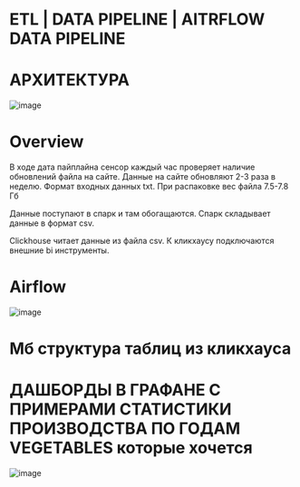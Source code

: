 # ETL | DATA PIPELINE | AITRFLOW DATA PIPELINE
# АРХИТЕКТУРА
![image](https://github.com/user-attachments/assets/fba4978f-55d8-45a8-b5bf-13640ee88c39)

# Overview

В ходе дата пайплайна сенсор каждый час проверяет наличие обновлений файла на сайте.
Данные на сайте обновляют 2-3 раза в неделю.
Формат входных данных txt. При распаковке вес файла 7.5-7.8 Гб

Данные поступают в спарк и там обогащаются.
Спарк складывает данные в формат csv.

Clickhouse читает данные из файла csv.
К кликхаусу подключаются внешние bi инструменты.

# Airflow
![image](https://github.com/user-attachments/assets/7a6c201a-f5bc-45ab-a3a5-1cda1bdf5df4)


# Мб  структура таблиц из кликхауса

# ДАШБОРДЫ В ГРАФАНЕ С ПРИМЕРАМИ СТАТИСТИКИ ПРОИЗВОДСТВА ПО ГОДАМ VEGETABLES которые хочется
![image](https://github.com/user-attachments/assets/82f50fcc-6f90-4328-b7e7-10b72eb7ef6d)


